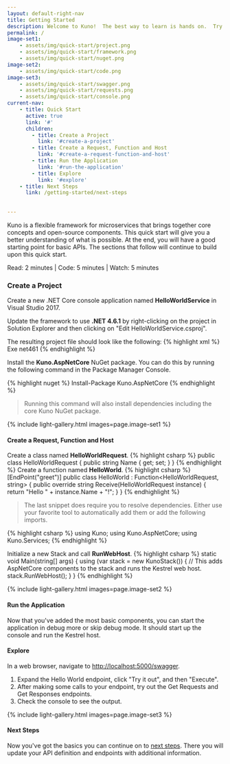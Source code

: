 ```yaml
---
layout: default-right-nav
title: Getting Started
description: Welcome to Kuno!  The best way to learn is hands on.  Try the Quick Start below.
permalink: /
image-set1:
    - assets/img/quick-start/project.png
    - assets/img/quick-start/framework.png
    - assets/img/quick-start/nuget.png
image-set2:
    - assets/img/quick-start/code.png
image-set3:
    - assets/img/quick-start/swagger.png
    - assets/img/quick-start/requests.png
    - assets/img/quick-start/console.png
current-nav:
    - title: Quick Start
      active: true
      link: '#'   
      children:
        - title: Create a Project
          link: '#create-a-project'
        - title: Create a Request, Function and Host
          link: '#create-a-request-function-and-host'
        - title: Run the Application
          link: '#run-the-application'
        - title: Explore
          link: '#explore'
    - title: Next Steps
      link: /getting-started/next-steps
    
      
---
```


Kuno is a flexible framework for microservices that brings together core concepts and open-source components.  This
quick start will give you a better understanding of what is possible.  At the end, you will have a good starting point
for basic APIs.  The sections that follow will continue to build upon this quick start.

Read: 2 minutes | Code: 5 minutes | Watch: 5 minutes

### Create a Project
Create a new .NET Core console application named **HelloWorldService** in Visual Studio 2017.

Update the framework to use **.NET 4.6.1** by right-clicking on the project in 
Solution Explorer and then clicking on "Edit HelloWorldService.csproj".  

The resulting project file should look like the following:
{% highlight xml %}
<Project Sdk="Microsoft.NET.Sdk">
  <PropertyGroup>
    <OutputType>Exe</OutputType>
    <TargetFramework>net461</TargetFramework>
  </PropertyGroup>
</Project>
{% endhighlight %}

Install the **Kuno.AspNetCore** NuGet package.  You can do this by running the following command in the Package Manager Console.

{% highlight nuget %}
Install-Package Kuno.AspNetCore
{% endhighlight %}

> Running this command will also install dependencies including the core Kuno NuGet package.  


{% include light-gallery.html images=page.image-set1 %}

#### Create a Request, Function and Host

Create a class named **HelloWorldRequest**.
{% highlight csharp %}
public class HelloWorldRequest
{
    public string Name { get; set;  }
}
{% endhighlight %}
Create a function named **HelloWorld**.
{% highlight csharp %}
[EndPoint("greet")]
public class HelloWorld : Function<HelloWorldRequest, string>
{
    public override string Receive(HelloWorldRequest instance)
    {
        return "Hello " + instance.Name + "!";
    }
}
{% endhighlight %}

> The last snippet does require you to resolve dependencies.  Either use your favorite tool to automatically add them
or add the following imports.

{% highlight csharp %}
using Kuno;
using Kuno.AspNetCore;
using Kuno.Services;
{% endhighlight %}

Initialize a new Stack and call **RunWebHost**.
{% highlight csharp %}
static void Main(string[] args)
{
    using (var stack = new KunoStack())
    {
        // This adds AspNetCore components to the stack and runs the Kestrel web host.
        stack.RunWebHost();
    }
}
{% endhighlight %}

{% include light-gallery.html images=page.image-set2 %}

#### Run the Application

Now that you've added the most basic components, you can start the application in debug more or skip debug mode.  It should start up the console and run the Kestrel host.

#### Explore
In a web browser, navigate to [http://localhost:5000/swagger](http://localhost:5000/swagger).

1. Expand the Hello World endpoint, click "Try it out", and then "Execute".
2. After making some calls to your endpoint, try out the Get Requests and Get Responses endpoints.
3. Check the console to see the output.

{% include light-gallery.html images=page.image-set3 %}
<!--
{% include carousel.html %}-->

#### Next Steps

Now you've got the basics you can continue on to [next steps](/getting-started/next-steps).  There you will update your API definition and endpoints
with additional information.